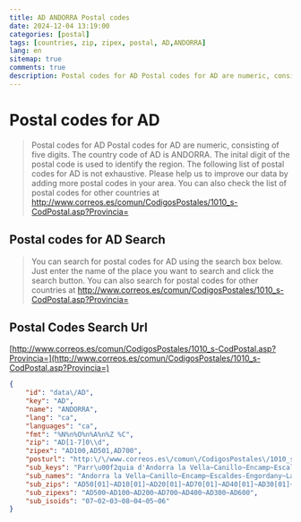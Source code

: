 ```yaml
---
title: AD ANDORRA Postal codes 
date: 2024-12-04 13:19:00
categories: [postal]
tags: [countries, zip, zipex, postal, AD,ANDORRA]
lang: en
sitemap: true
comments: true
description: Postal codes for AD Postal codes for AD are numeric, consisting of five digits. The country code of AD is ANDORRA. The inital digit of the postal code is used to identify the region. The following list of postal codes for AD is not exhaustive. Please help us to improve our data by adding more postal codes in your area. You can also check the list of postal codes for other countries at http://www.correos.es/comun/CodigosPostales/1010_s-CodPostal.asp?Provincia=
---
```


# Postal codes for AD
> Postal codes for AD Postal codes for AD are numeric, consisting of five digits. The country code of AD is ANDORRA. The inital digit of the postal code is used to identify the region. The following list of postal codes for AD is not exhaustive. Please help us to improve our data by adding more postal codes in your area. You can also check the list of postal codes for other countries at http://www.correos.es/comun/CodigosPostales/1010_s-CodPostal.asp?Provincia=

## Postal codes for AD Search 
> You can search for postal codes for AD using the search box below. Just enter the name of the place you want to search and click the search button. You can also search for postal codes for other countries at http://www.correos.es/comun/CodigosPostales/1010_s-CodPostal.asp?Provincia=

## Postal Codes Search Url

[http://www.correos.es/comun/CodigosPostales/1010_s-CodPostal.asp?Provincia=](http://www.correos.es/comun/CodigosPostales/1010_s-CodPostal.asp?Provincia=)
```json
{
    "id": "data\/AD",
    "key": "AD",
    "name": "ANDORRA",
    "lang": "ca",
    "languages": "ca",
    "fmt": "%N%n%O%n%A%n%Z %C",
    "zip": "AD[1-7]0\\d",
    "zipex": "AD100,AD501,AD700",
    "posturl": "http:\/\/www.correos.es\/comun\/CodigosPostales\/1010_s-CodPostal.asp?Provincia=",
    "sub_keys": "Parr\u00f2quia d'Andorra la Vella~Canillo~Encamp~Escaldes-Engordany~La Massana~Ordino~Sant Juli\u00e0 de L\u00f2ria",
    "sub_names": "Andorra la Vella~Canillo~Encamp~Escaldes-Engordany~La Massana~Ordino~Sant Juli\u00e0 de L\u00f2ria",
    "sub_zips": "AD50[01]~AD10[01]~AD20[01]~AD70[01]~AD40[01]~AD30[01]~AD60[01]",
    "sub_zipexs": "AD500~AD100~AD200~AD700~AD400~AD300~AD600",
    "sub_isoids": "07~02~03~08~04~05~06"
}
```
